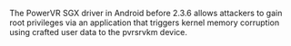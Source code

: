 The PowerVR SGX driver in Android before 2.3.6 allows attackers to gain root privileges via an application that triggers kernel memory corruption using crafted user data to the pvrsrvkm device.